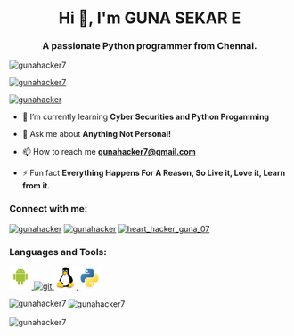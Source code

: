 <h1 align="center">Hi 👋, I'm GUNA SEKAR E</h1>
<h3 align="center">A passionate Python programmer from Chennai.</h3>

<p align="left"> <img src="https://komarev.com/ghpvc/?username=gunahacker7&label=Profile%20views&color=0e75b6&style=flat" alt="gunahacker7" /> </p>

<p align="left"> <a href="https://github.com/ryo-ma/github-profile-trophy"><img src="https://github-profile-trophy.vercel.app/?username=gunahacker7" alt="gunahacker7" /></a> </p>

<p align="left"> <a href="https://twitter.com/gunahacker" target="blank"><img src="https://img.shields.io/twitter/follow/gunahacker?logo=twitter&style=for-the-badge" alt="gunahacker" /></a> </p>

- 🌱 I’m currently learning **Cyber Securities and Python Progamming**

- 💬 Ask me about **Anything Not Personal!**

- 📫 How to reach me **gunahacker7@gmail.com**

- ⚡ Fun fact **Everything Happens For A Reason, So Live it, Love it, Learn from it.**

<h3 align="left">Connect with me:</h3>
<p align="left">
<a href="https://twitter.com/gunahacker" target="blank"><img align="center" src="https://raw.githubusercontent.com/rahuldkjain/github-profile-readme-generator/master/src/images/icons/Social/twitter.svg" alt="gunahacker" height="30" width="40" /></a>
<a href="https://fb.com/gunahacker" target="blank"><img align="center" src="https://raw.githubusercontent.com/rahuldkjain/github-profile-readme-generator/master/src/images/icons/Social/facebook.svg" alt="gunahacker" height="30" width="40" /></a>
<a href="https://instagram.com/heart_hacker_guna_07" target="blank"><img align="center" src="https://raw.githubusercontent.com/rahuldkjain/github-profile-readme-generator/master/src/images/icons/Social/instagram.svg" alt="heart_hacker_guna_07" height="30" width="40" /></a>
</p>

<h3 align="left">Languages and Tools:</h3>
<p align="left"> <a href="https://developer.android.com" target="_blank" rel="noreferrer"> <img src="https://raw.githubusercontent.com/devicons/devicon/master/icons/android/android-original-wordmark.svg" alt="android" width="40" height="40"/> </a> <a href="https://git-scm.com/" target="_blank" rel="noreferrer"> <img src="https://www.vectorlogo.zone/logos/git-scm/git-scm-icon.svg" alt="git" width="40" height="40"/> </a> <a href="https://www.linux.org/" target="_blank" rel="noreferrer"> <img src="https://raw.githubusercontent.com/devicons/devicon/master/icons/linux/linux-original.svg" alt="linux" width="40" height="40"/> </a> <a href="https://www.python.org" target="_blank" rel="noreferrer"> <img src="https://raw.githubusercontent.com/devicons/devicon/master/icons/python/python-original.svg" alt="python" width="40" height="40"/> </a> </p>

<p><img align="left" src="https://github-readme-stats.vercel.app/api/top-langs?username=gunahacker7&show_icons=true&locale=en&layout=compact" alt="gunahacker7" /></p>

<p>&nbsp;<img align="center" src="https://github-readme-stats.vercel.app/api?username=gunahacker7&show_icons=true&locale=en" alt="gunahacker7" /></p>

<p><img align="center" src="https://github-readme-streak-stats.herokuapp.com/?user=gunahacker7&" alt="gunahacker7" /></p>

